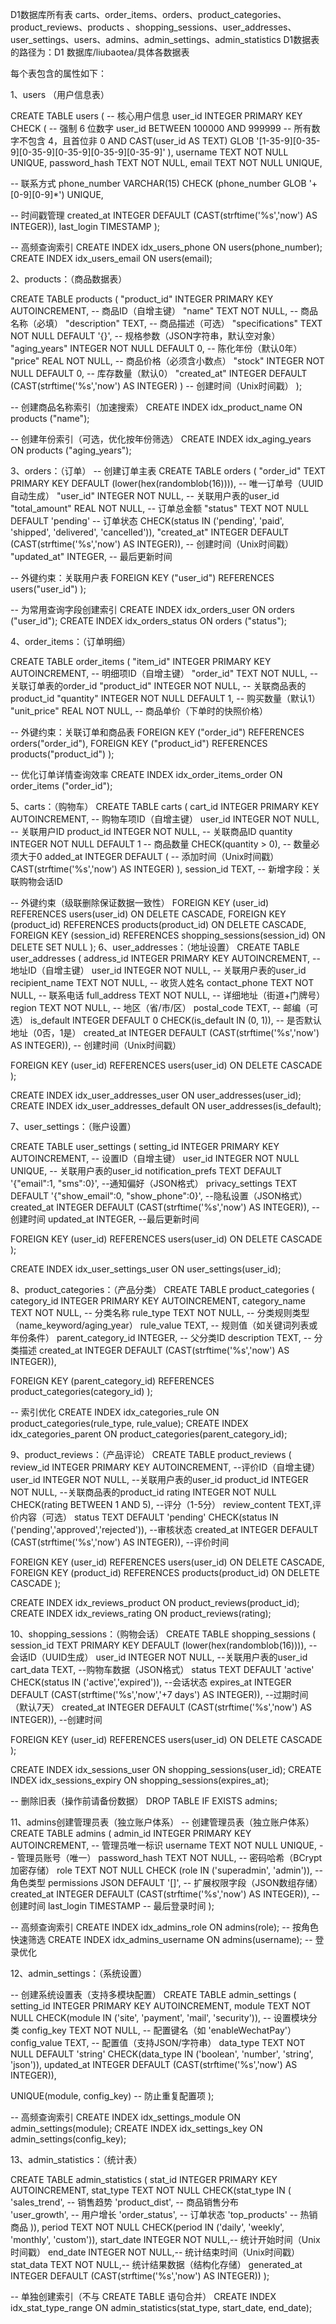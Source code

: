 D1数据库所有表
carts、order_items、orders、product_categories、product_reviews、products	、shopping_sessions、user_addresses、user_settings、users、admins、admin_settings、admin_statistics
D1数据表的路径为：D1 数据库/liubaotea/具体各数据表

每个表包含的属性如下：

1、users （用户信息表）

CREATE TABLE users (
  -- 核心用户信息
  user_id INTEGER PRIMARY KEY
    CHECK (
      -- 强制 6 位数字
      user_id BETWEEN 100000 AND 999999
      -- 所有数字不包含 4，且首位非 0
      AND CAST(user_id AS TEXT) GLOB '[1-35-9][0-35-9][0-35-9][0-35-9][0-35-9][0-35-9]'
    ),
  username TEXT NOT NULL UNIQUE,
  password_hash TEXT NOT NULL,
  email TEXT NOT NULL UNIQUE,
  
  -- 联系方式
  phone_number VARCHAR(15) 
    CHECK (phone_number GLOB '+[0-9][0-9]*')
    UNIQUE,
  
  -- 时间戳管理
  created_at INTEGER DEFAULT (CAST(strftime('%s','now') AS INTEGER)),
  last_login TIMESTAMP
);

-- 高频查询索引
CREATE INDEX idx_users_phone ON users(phone_number);
CREATE INDEX idx_users_email ON users(email);


2、products：（商品数据表）

CREATE TABLE products (
  "product_id" INTEGER PRIMARY KEY AUTOINCREMENT,                       -- 商品ID（自增主键）
  "name" TEXT NOT NULL,                                                 -- 商品名称（必填）
  "description" TEXT,                                                   -- 商品描述（可选）
  "specifications" TEXT NOT NULL DEFAULT '{}',                          -- 规格参数（JSON字符串，默认空对象）
  "aging_years" INTEGER NOT NULL DEFAULT 0,                             -- 陈化年份（默认0年）
  "price" REAL NOT NULL,                                                -- 商品价格（必须含小数点）
  "stock" INTEGER NOT NULL DEFAULT 0,                                   -- 库存数量（默认0）
  "created_at" INTEGER DEFAULT (CAST(strftime('%s','now') AS INTEGER) ) -- 创建时间（Unix时间戳）
);

-- 创建商品名称索引（加速搜索）
CREATE INDEX idx_product_name ON products ("name");

-- 创建年份索引（可选，优化按年份筛选）
CREATE INDEX idx_aging_years ON products ("aging_years");

3、orders：（订单）
-- 创建订单主表
CREATE TABLE orders (
  "order_id" TEXT PRIMARY KEY DEFAULT (lower(hex(randomblob(16)))),           -- 唯一订单号（UUID自动生成）
  "user_id" INTEGER NOT NULL,                                                 -- 关联用户表的user_id
  "total_amount" REAL NOT NULL,                                               -- 订单总金额
  "status" TEXT NOT NULL DEFAULT 'pending'                                    -- 订单状态
    CHECK(status IN ('pending', 'paid', 'shipped', 'delivered', 'cancelled')),
  "created_at" INTEGER DEFAULT (CAST(strftime('%s','now') AS INTEGER)),       -- 创建时间（Unix时间戳）
  "updated_at" INTEGER,                                                       -- 最后更新时间

  -- 外键约束：关联用户表
  FOREIGN KEY ("user_id") REFERENCES users("user_id")
);

-- 为常用查询字段创建索引
CREATE INDEX idx_orders_user ON orders ("user_id");
CREATE INDEX idx_orders_status ON orders ("status");

4、order_items：（订单明细）

CREATE TABLE order_items (
  "item_id" INTEGER PRIMARY KEY AUTOINCREMENT,     -- 明细项ID（自增主键）
  "order_id" TEXT NOT NULL,                        -- 关联订单表的order_id
  "product_id" INTEGER NOT NULL,                   -- 关联商品表的product_id
  "quantity" INTEGER NOT NULL DEFAULT 1,           -- 购买数量（默认1）
  "unit_price" REAL NOT NULL,                      -- 商品单价（下单时的快照价格）

  -- 外键约束：关联订单和商品表
  FOREIGN KEY ("order_id") REFERENCES orders("order_id"),
  FOREIGN KEY ("product_id") REFERENCES products("product_id")
);

-- 优化订单详情查询效率
CREATE INDEX idx_order_items_order ON order_items ("order_id");

5、carts：（购物车）
CREATE TABLE carts (
  cart_id INTEGER PRIMARY KEY AUTOINCREMENT,  -- 购物车项ID（自增主键）
  user_id INTEGER NOT NULL,                   -- 关联用户ID
  product_id INTEGER NOT NULL,                -- 关联商品ID
  quantity INTEGER NOT NULL DEFAULT 1         -- 商品数量
  CHECK(quantity > 0),                        -- 数量必须大于0
  added_at INTEGER DEFAULT (                  -- 添加时间（Unix时间戳）
    CAST(strftime('%s','now') AS INTEGER)
  ),
  session_id TEXT,                            -- 新增字段：关联购物会话ID

  -- 外键约束（级联删除保证数据一致性）
  FOREIGN KEY (user_id) REFERENCES users(user_id) ON DELETE CASCADE,
  FOREIGN KEY (product_id) REFERENCES products(product_id) ON DELETE CASCADE,
  FOREIGN KEY (session_id) REFERENCES shopping_sessions(session_id) ON DELETE SET NULL
);
6、user_addresses：（地址设置）
CREATE TABLE user_addresses (
  address_id INTEGER PRIMARY KEY AUTOINCREMENT,                        -- 地址ID（自增主键）
  user_id INTEGER NOT NULL,                                            -- 关联用户表的user_id
  recipient_name TEXT NOT NULL,                                        -- 收货人姓名
  contact_phone TEXT NOT NULL,                                         --  联系电话
  full_address TEXT NOT NULL,                                          -- 详细地址（街道+门牌号）
  region TEXT NOT NULL,                                                -- 地区（省/市/区）
  postal_code TEXT,                                                    --  邮编（可选）
  is_default INTEGER DEFAULT 0 CHECK(is_default IN (0, 1)),            --  是否默认地址（0否，1是）
  created_at INTEGER DEFAULT (CAST(strftime('%s','now') AS INTEGER)),  -- 创建时间（Unix时间戳）
  
  FOREIGN KEY (user_id) REFERENCES users(user_id) ON DELETE CASCADE
);

CREATE INDEX idx_user_addresses_user ON user_addresses(user_id);
CREATE INDEX idx_user_addresses_default ON user_addresses(is_default);

7、user_settings：（账户设置）

CREATE TABLE user_settings (
  setting_id INTEGER PRIMARY KEY AUTOINCREMENT,                          -- 设置ID（自增主键）
  user_id INTEGER NOT NULL UNIQUE,                                       -- 关联用户表的user_id
  notification_prefs TEXT DEFAULT '{"email":1, "sms":0}',                --通知偏好（JSON格式）
  privacy_settings TEXT DEFAULT '{"show_email":0, "show_phone":0}',      --隐私设置（JSON格式）
  created_at INTEGER DEFAULT (CAST(strftime('%s','now') AS INTEGER)),    --创建时间
  updated_at INTEGER,                                                    --最后更新时间
  
  FOREIGN KEY (user_id) REFERENCES users(user_id) ON DELETE CASCADE
);

CREATE INDEX idx_user_settings_user ON user_settings(user_id);

8、product_categories：（产品分类）
CREATE TABLE product_categories (
  category_id INTEGER PRIMARY KEY AUTOINCREMENT,
  category_name TEXT NOT NULL,               -- 分类名称
  rule_type TEXT NOT NULL,                   -- 分类规则类型（name_keyword/aging_year）
  rule_value TEXT,                           -- 规则值（如关键词列表或年份条件）
  parent_category_id INTEGER,                -- 父分类ID
  description TEXT,                          -- 分类描述
  created_at INTEGER DEFAULT (CAST(strftime('%s','now') AS INTEGER)),

  FOREIGN KEY (parent_category_id) REFERENCES product_categories(category_id)
);

-- 索引优化
CREATE INDEX idx_categories_rule ON product_categories(rule_type, rule_value);
CREATE INDEX idx_categories_parent ON product_categories(parent_category_id);

9、product_reviews：（产品评论）
CREATE TABLE product_reviews (
  review_id INTEGER PRIMARY KEY AUTOINCREMENT,                                      --评价ID（自增主键）
  user_id INTEGER NOT NULL,                                                         --关联用户表的user_id
  product_id INTEGER NOT NULL,                                                      --关联商品表的product_id
  rating INTEGER NOT NULL CHECK(rating BETWEEN 1 AND 5),                            --评分（1-5分）
  review_content TEXT,评价内容（可选）
  status TEXT DEFAULT 'pending' CHECK(status IN ('pending','approved','rejected')), --审核状态
  created_at INTEGER DEFAULT (CAST(strftime('%s','now') AS INTEGER)),               --评价时间
  
  FOREIGN KEY (user_id) REFERENCES users(user_id) ON DELETE CASCADE,
  FOREIGN KEY (product_id) REFERENCES products(product_id) ON DELETE CASCADE
);

CREATE INDEX idx_reviews_product ON product_reviews(product_id);
CREATE INDEX idx_reviews_rating ON product_reviews(rating);

10、shopping_sessions：（购物会话）
CREATE TABLE shopping_sessions (
  session_id TEXT PRIMARY KEY DEFAULT (lower(hex(randomblob(16)))),                  --会话ID（UUID生成）
  user_id INTEGER NOT NULL,                                                          --关联用户表的user_id
  cart_data TEXT,                                                                    --购物车数据（JSON格式）
  status TEXT DEFAULT 'active' CHECK(status IN ('active','expired')),                --会话状态
  expires_at INTEGER DEFAULT (CAST(strftime('%s','now','+7 days') AS INTEGER)),      --过期时间（默认7天）
  created_at INTEGER DEFAULT (CAST(strftime('%s','now') AS INTEGER)),                --创建时间
  
  FOREIGN KEY (user_id) REFERENCES users(user_id) ON DELETE CASCADE
);

CREATE INDEX idx_sessions_user ON shopping_sessions(user_id);
CREATE INDEX idx_sessions_expiry ON shopping_sessions(expires_at);



-- 删除旧表（操作前请备份数据）
DROP TABLE IF EXISTS admins;

11、admins创建管理员表（独立账户体系）
-- 创建管理员表（独立账户体系）
CREATE TABLE admins (
  admin_id INTEGER PRIMARY KEY AUTOINCREMENT,  -- 管理员唯一标识
  username TEXT NOT NULL UNIQUE,              -- 管理员账号（唯一）
  password_hash TEXT NOT NULL,                -- 密码哈希（BCrypt加密存储）
  role TEXT NOT NULL CHECK (role IN ('superadmin', 'admin')),  -- 角色类型
  permissions JSON DEFAULT '[]',              -- 扩展权限字段（JSON数组存储）
  created_at INTEGER DEFAULT (CAST(strftime('%s','now') AS INTEGER)),  -- 创建时间
  last_login TIMESTAMP                        -- 最后登录时间
);

-- 高频查询索引
CREATE INDEX idx_admins_role ON admins(role);       -- 按角色快速筛选
CREATE INDEX idx_admins_username ON admins(username);  -- 登录优化

12、admin_settings：（系统设置）

-- 创建系统设置表（支持多模块配置）
CREATE TABLE admin_settings (
  setting_id INTEGER PRIMARY KEY AUTOINCREMENT,
  module TEXT NOT NULL CHECK(module IN ('site', 'payment', 'mail', 'security')),  -- 设置模块分类
  config_key TEXT NOT NULL,          -- 配置键名（如 'enableWechatPay'）
  config_value TEXT,                 -- 配置值（支持JSON/字符串）
  data_type TEXT NOT NULL DEFAULT 'string' CHECK(data_type IN ('boolean', 'number', 'string', 'json')),
  updated_at INTEGER DEFAULT (CAST(strftime('%s','now') AS INTEGER)),
  
  UNIQUE(module, config_key)         -- 防止重复配置项
);

-- 高频查询索引
CREATE INDEX idx_settings_module ON admin_settings(module);
CREATE INDEX idx_settings_key ON admin_settings(config_key);

13、admin_statistics：（统计表）

CREATE TABLE admin_statistics (
  stat_id INTEGER PRIMARY KEY AUTOINCREMENT,
  stat_type TEXT NOT NULL CHECK(stat_type IN (
    'sales_trend',    -- 销售趋势 
    'product_dist',   -- 商品销售分布  
    'user_growth',     -- 用户增长
    'order_status',     -- 订单状态
    'top_products'       -- 热销商品
  )),
  period TEXT NOT NULL CHECK(period IN ('daily', 'weekly', 'monthly', 'custom')),
  start_date INTEGER NOT NULL,-- 统计开始时间（Unix时间戳）
  end_date INTEGER NOT NULL,-- 统计结束时间（Unix时间戳）
  stat_data TEXT NOT NULL,-- 统计结果数据（结构化存储）
  generated_at INTEGER DEFAULT (CAST(strftime('%s','now') AS INTEGER)) 
);

-- 单独创建索引（不与 CREATE TABLE 语句合并）
CREATE INDEX idx_stat_type_range ON admin_statistics(stat_type, start_date, end_date);


